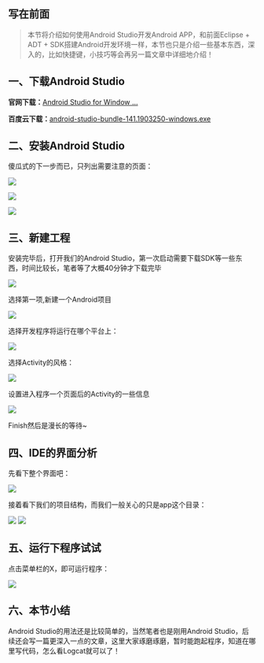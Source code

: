 ## 写在前面
> 本节将介绍如何使用Android Studio开发Android APP，和前面Eclipse + ADT + SDK搭建Android开发环境一样，本节也只是介绍一些基本东西，深入的，比如快捷键，小技巧等会再另一篇文章中详细地介绍！


## 一、下载Android Studio
**官网下载：**[Android Studio for Window ...](http://developer.android.com/sdk/installing/studio.html) 

**百度云下载：**[android-studio-bundle-141.1903250-windows.exe](http://pan.baidu.com/s/1eRhG7i6)


## 二、安装Android Studio
傻瓜式的下一步而已，只列出需要注意的页面：

![](../img/ready-24.jpg)

![](../img/ready-25.jpg)

![](../img/ready-26.jpg)
  

## 三、新建工程
安装完毕后，打开我们的Android Studio，第一次启动需要下载SDK等一些东西，时间比较长，笔者等了大概40分钟才下载完毕

![](../img/ready-27.jpg)

选择第一项,新建一个Android项目

![](../img/ready-28.jpg)

选择开发程序将运行在哪个平台上：

![](../img/ready-29.jpg)


选择Activity的风格：

![](../img/ready-30.jpg)

设置进入程序一个页面后的Activity的一些信息

![](../img/ready-31.jpg)

Finish然后是漫长的等待~


## 四、IDE的界面分析
先看下整个界面吧：

![](../img/ready-32.jpg)

接着看下我们的项目结构，而我们一般关心的只是app这个目录：

![](../img/ready-33.jpg)
![](../img/ready-34.jpg)


## 五、运行下程序试试
点击菜单栏的X，即可运行程序：

![](../img/ready-35.jpg)


## 六、本节小结
Android Studio的用法还是比较简单的，当然笔者也是刚用Android Studio，后续还会写一篇更深入一点的文章，这里大家琢磨琢磨，暂时能跑起程序，知道在哪里写代码，怎么看Logcat就可以了！